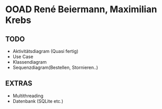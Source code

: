# OOAD René Beiermann, Maximilian Krebs

## TODO
- Aktivitätsdiagram (Quasi fertig)
- Use Case 
- Klassendiagram 
- Sequenzdiagram(Bestellen, Stornieren..)

## EXTRAS
- Multithreading
- Datenbank (SQLite etc.)



    


